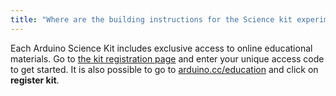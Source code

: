 ```yaml
---
title: "Where are the building instructions for the Science kit experiments?"
---
```


Each Arduino Science Kit includes exclusive access to online educational materials. Go to [the kit registration page](https://create.arduino.cc/science-kit/register-code) and enter your unique access code to get started. It is also possible to go to [arduino.cc/education](https://www.arduino.cc/education) and click on **register kit**.
